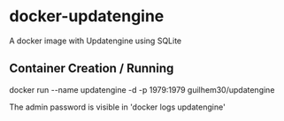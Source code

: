# docker-updatengine


A docker image with Updatengine using SQLite

[Updatengine]: http://www.updatengine.com/


## Container Creation / Running
docker run --name updatengine -d -p 1979:1979 guilhem30/updatengine

The admin password is visible in 'docker logs updatengine'

